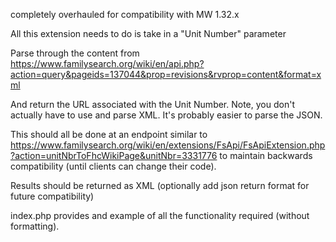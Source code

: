 completely overhauled for compatibility with MW 1.32.x

All this extension needs to do is take in a "Unit Number" parameter

Parse through the content from
https://www.familysearch.org/wiki/en/api.php?action=query&pageids=137044&prop=revisions&rvprop=content&format=xml

And return the URL associated with the Unit Number.  Note, you don't actually have to use and parse XML. It's probably easier to parse the JSON.

This should all be done at an endpoint similar to
https://www.familysearch.org/wiki/en/extensions/FsApi/FsApiExtension.php?action=unitNbrToFhcWikiPage&unitNbr=3331776 to maintain backwards compatibility (until clients can change their code).

Results should be returned as XML (optionally add json return format for future compatibility)

index.php provides and example of all the functionality required (without formatting).

